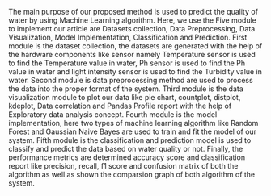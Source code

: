 The main purpose of our proposed method is used to predict the quality of water by using Machine Learning algorithm. Here, we use the Five module to implement our article 
are Datasets collection, Data Preprocessing, Data Visualization, Model Implementation, Classification and Prediction. First module is the dataset collection, the datasets 
are generated with the help of the hardware components like sensor namely Temperature sensor is used to find the Temperature value in water, Ph sensor is used to find the 
Ph value in water and light intensity sensor is used to find the Turbidity value in water. Second module is data preprocessing method are used to process the data into the
proper format of the system. Third module is the data visualization module to plot our data like pie chart, countplot, distplot, kdeplot, Data correlation and Pandas Profile
report with the help of Exploratory data analysis concept. Fourth module is the model implementation, here two types of machine learning algorithm like Random Forest and
Gaussian Naive Bayes are used to train and fit the model of our system. Fifth module is the classification and prediction model is used to classify and predict the data based
on water quality or not. Finally, the performance metrics are determined accuracy score and classification report like precision, recall, f1 score and confusion matrix of both 
the algorithm as well as shown the comparsion graph of both algorithm of the system.
